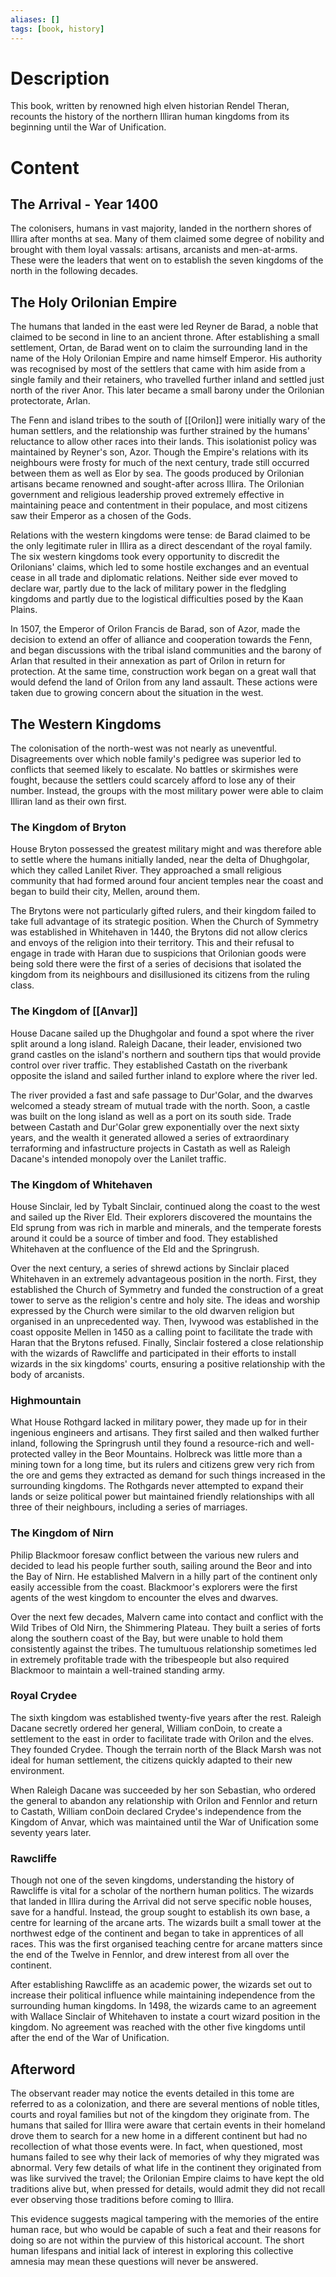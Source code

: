 ```yaml
---
aliases: []
tags: [book, history]
---
```

# Description

This book, written by renowned high elven historian Rendel Theran, recounts the history of the northern Illiran human kingdoms from its beginning until the War of Unification.


# Content

## The Arrival - Year 1400

The colonisers, humans in vast majority, landed in the northern shores of Illira after months at sea. Many of them claimed some degree of nobility and brought with them loyal vassals: artisans, arcanists and men-at-arms. These were the leaders that went on to establish the seven kingdoms of the north in the following decades.

## The Holy Orilonian Empire

The humans that landed in the east were led Reyner de Barad, a noble that claimed to be second in line to an ancient throne. After establishing a small settlement, Ortan, de Barad went on to claim the surrounding land in the name of the Holy Orilonian Empire and name himself Emperor. His authority was recognised by most of the settlers that came with him aside from a single family and their retainers, who travelled further inland and settled just north of the river Anor. This later became a small barony under the Orilonian protectorate, Arlan.

The Fenn and island tribes to the south of [[Orilon]] were initially wary of the human settlers, and the relationship was further strained by the humans' reluctance to allow other races into their lands. This isolationist policy was maintained by Reyner's son, Azor. Though the Empire's relations with its neighbours were frosty for much of the next century, trade still occurred between them as well as Elor by sea. The goods produced by Orilonian artisans became renowned and sought-after across Illira. The Orilonian government and religious leadership proved extremely effective in maintaining peace and contentment in their populace, and most citizens saw their Emperor as a chosen of the Gods.

Relations with the western kingdoms were tense: de Barad claimed to be the only legitimate ruler in Illira as a direct descendant of the royal family. The six western kingdoms took every opportunity to discredit the Orilonians' claims, which led to some hostile exchanges and an eventual cease in all trade and diplomatic relations. Neither side ever moved to declare war, partly due to the lack of military power in the fledgling kingdoms and partly due to the logistical difficulties posed by the Kaan Plains.

In 1507, the Emperor of Orilon Francis de Barad, son of Azor, made the decision to extend an offer of alliance and cooperation towards the Fenn, and began discussions with the tribal island communities and the barony of Arlan that resulted in their annexation as part of Orilon in return for protection. At the same time, construction work began on a great wall that would defend the land of Orilon from any land assault. These actions were taken due to growing concern about the situation in the west.


## The Western Kingdoms

The colonisation of the north-west was not nearly as uneventful. Disagreements over which noble family's pedigree was superior led to conflicts that seemed likely to escalate. No battles or skirmishes were fought, because the settlers could scarcely afford to lose any of their number. Instead, the groups with the most military power were able to claim Illiran land as their own first.


### The Kingdom of Bryton

House Bryton possessed the greatest military might and was therefore able to settle where the humans initially landed, near the delta of Dhughgolar, which they called Lanilet River. They approached a small religious community that had formed around four ancient temples near the coast and began to build their city, Mellen, around them.

The Brytons were not particularly gifted rulers, and their kingdom failed to take full advantage of its strategic position. When the Church of Symmetry was established in Whitehaven in 1440, the Brytons did not allow clerics and envoys of the religion into their territory. This and their refusal to engage in trade with Haran due to suspicions that Orilonian goods were being sold there were the first of a series of decisions that isolated the kingdom from its neighbours and disillusioned its citizens from the ruling class.


### The Kingdom of [[Anvar]]

House Dacane sailed up the Dhughgolar and found a spot where the river split around a long island. Raleigh Dacane, their leader, envisioned two grand castles on the island's northern and southern tips that would provide control over river traffic. They established Castath on the riverbank opposite the island and sailed further inland to explore where the river led.

The river provided a fast and safe passage to Dur'Golar, and the dwarves welcomed a steady stream of mutual trade with the north. Soon, a castle was built on the long island as well as a port on its south side. Trade between Castath and Dur'Golar grew exponentially over the next sixty years, and the wealth it generated allowed a series of extraordinary terraforming and infastructure projects in Castath as well as Raleigh Dacane's intended monopoly over the Lanilet traffic.


### The Kingdom of Whitehaven

House Sinclair, led by Tybalt Sinclair, continued along the coast to the west and sailed up the River Eld. Their explorers discovered the mountains the Eld sprung from was rich in marble and minerals, and the temperate forests around it could be a source of timber and food. They established Whitehaven at the confluence of the Eld and the Springrush.

Over the next century, a series of shrewd actions by Sinclair placed Whitehaven in an extremely advantageous position in the north. First, they established the Church of Symmetry and funded the construction of a great tower to serve as the religion's centre and holy site. The ideas and worship expressed by the Church were similar to the old dwarven religion but organised in an unprecedented way. Then, Ivywood was established in the coast opposite Mellen in 1450 as a calling point to facilitate the trade with Haran that the Brytons refused. Finally, Sinclair fostered a close relationship with the wizards of Rawcliffe and participated in their efforts to install wizards in the six kingdoms' courts, ensuring a positive relationship with the body of arcanists.


### Highmountain

What House Rothgard lacked in military power, they made up for in their ingenious engineers and artisans. They first sailed and then walked further inland, following the Springrush until they found a resource-rich and well-protected valley in the Beor Mountains. Holbreck was little more than a mining town for a long time, but its rulers and citizens grew very rich from the ore and gems they extracted as demand for such things increased in the surrounding kingdoms. The Rothgards never attempted to expand their lands or seize political power but maintained friendly relationships with all three of their neighbours, including a series of marriages.


### The Kingdom of Nirn

Philip Blackmoor foresaw conflict between the various new rulers and decided to lead his people further south, sailing around the Beor and into the Bay of Nirn. He established Malvern in a hilly part of the continent only easily accessible from the coast. Blackmoor's explorers were the first agents of the west kingdom to encounter the elves and dwarves.

Over the next few decades, Malvern came into contact and conflict with the Wild Tribes of Old Nirn, the Shimmering Plateau. They built a series of forts along the southern coast of the Bay, but were unable to hold them consistently against the tribes. The tumultuous relationship sometimes led in extremely profitable trade with the tribespeople but also required Blackmoor to maintain a well-trained standing army.


### Royal Crydee

The sixth kingdom was established twenty-five years after the rest. Raleigh Dacane secretly ordered her general, William conDoin, to create a settlement to the east in order to facilitate trade with Orilon and the elves. They founded Crydee. Though the terrain north of the Black Marsh was not ideal for human settlement, the citizens quickly adapted to their new environment.

When Raleigh Dacane was succeeded by her son Sebastian, who ordered the general to abandon any relationship with Orilon and Fennlor and return to Castath, William conDoin declared Crydee's independence from the Kingdom of Anvar, which was maintained until the War of Unification some seventy years later.


### Rawcliffe

Though not one of the seven kingdoms, understanding the history of Rawcliffe is vital for a scholar of the northern human politics. The wizards that landed in Illira during the Arrival did not serve specific noble houses, save for a handful. Instead, the group sought to establish its own base, a centre for learning of the arcane arts. The wizards built a small tower at the northwest edge of the continent and began to take in apprentices of all races. This was the first organised teaching centre for arcane matters since the end of the Twelve in Fennlor, and drew interest from all over the continent.

After establishing Rawcliffe as an academic power, the wizards set out to increase their political influence while maintaining independence from the surrounding human kingdoms. In 1498, the wizards came to an agreement with Wallace Sinclair of Whitehaven to instate a court wizard position in the kingdom. No agreement was reached with the other five kingdoms until after the end of the War of Unification.


## Afterword

The observant reader may notice the events detailed in this tome are referred to as a colonization, and there are several mentions of noble titles, courts and royal families but not of the kingdom they originate from. The humans that sailed for Illira were aware that certain events in their homeland drove them to search for a new home in a different continent but had no recollection of what those events were. In fact, when questioned, most humans failed to see why their lack of memories of why they migrated was abnormal. Very few details of what life in the continent they originated from was like survived the travel; the Orilonian Empire claims to have kept the old traditions alive but, when pressed for details, would admit they did not recall ever observing those traditions before coming to Illira.



This evidence suggests magical tampering with the memories of the entire human race, but who would be capable of such a feat and their reasons for doing so are not within the purview of this historical account. The short human lifespans and initial lack of interest in exploring this collective amnesia may mean these questions will never be answered.


